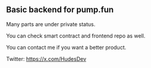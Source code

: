 ## Basic backend for pump.fun

Many parts are under private status.

You can check smart contract and frontend repo as well.

You can contact me if you want a better product.

Twitter: https://x.com/HudesDev
